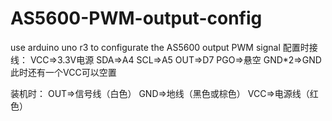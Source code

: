 # AS5600-PWM-output-config
use arduino uno r3 to configurate the AS5600 output PWM signal
配置时接线：
VCC⇒3.3V电源
SDA⇒A4
SCL⇒A5
OUT⇒D7
PGO⇒悬空
GND*2⇒GND
此时还有一个VCC可以空置

装机时：
OUT⇒信号线（白色）
GND⇒地线（黑色或棕色）
VCC⇒电源线（红色）
